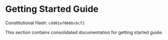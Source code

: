 # Getting Started Guide

Constitutional Hash: `cdd01ef066bc6cf2`

This section contains consolidated documentation for getting started guide.

